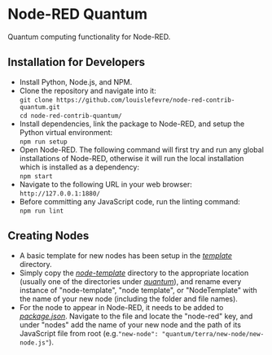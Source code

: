 # Node-RED Quantum
Quantum computing functionality for Node-RED.

## Installation for Developers
- Install Python, Node.js, and NPM.  
- Clone the repository and navigate into it:  
  `git clone https://github.com/louislefevre/node-red-contrib-quantum.git`  
  `cd node-red-contrib-quantum/`  
- Install dependencies, link the package to Node-RED, and setup the Python virtual environment:  
  `npm run setup`  
- Open Node-RED. The following command will first try and run any global installations of Node-RED, otherwise it will run the local installation which is installed as a dependency:  
  `npm start`  
- Navigate to the following URL in your web browser:  
  `http://127.0.0.1:1880/`  
- Before committing any JavaScript code, run the linting command:  
  `npm run lint`  

## Creating Nodes
- A basic template for new nodes has been setup in the [*template*](template/) directory.  
- Simply copy the [*node-template*](template/node-template) directory to the appropriate location (usually one of the directories under [*quantum*](quantum/)), and rename every instance of "node-template", "node template", or "NodeTemplate" with the name of your new node (including the folder and file names).  
- For the node to appear in Node-RED, it needs to be added to [*package.json*](package.json). Navigate to the file and locate the "node-red" key, and under "nodes" add the name of your new node and the path of its JavaScript file from root (e.g.`"new-node": "quantum/terra/new-node/new-node.js"`).  
